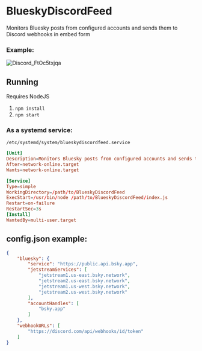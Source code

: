 # BlueskyDiscordFeed
Monitors Bluesky posts from configured accounts and sends them to Discord webhooks in embed form

### Example:
![Discord_FtOc5txjqa](https://github.com/user-attachments/assets/5a35e7db-ab7c-4a20-aa6b-c44d0f8a4eff)

## Running
Requires NodeJS

1. `npm install`
2. `npm start`

### As a systemd service:
`/etc/systemd/system/blueskydiscordfeed.service`
```conf
[Unit]
Description=Monitors Bluesky posts from configured accounts and sends them to a Discord webhook 
After=network-online.target
Wants=network-online.target

[Service]
Type=simple
WorkingDirectory=/path/to/BlueskyDiscordFeed
ExecStart=/usr/bin/node /path/to/BlueskyDiscordFeed/index.js
Restart=on-failure
RestartSec=3s
[Install]
WantedBy=multi-user.target
```

## config.json example:
```json
{
    "bluesky": {
        "service": "https://public.api.bsky.app",
        "jetstreamServices": [
            "jetstream1.us-east.bsky.network",
            "jetstream2.us-east.bsky.network",
            "jetstream1.us-west.bsky.network",
            "jetstream2.us-west.bsky.network"
        ],
        "accountHandles": [
            "bsky.app"
        ]
    },
    "webhookURLs": [
        "https://discord.com/api/webhooks/id/token"
    ]
}
```
